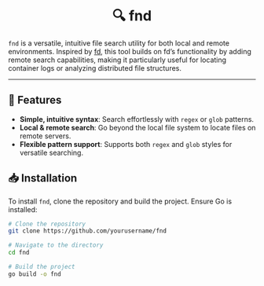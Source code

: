 <div align="center">

# 🔍 fnd

</div>

`fnd` is a versatile, intuitive file search utility for both local and remote environments. Inspired by [fd](https://github.com/sharkdp/fd), this tool builds on fd’s functionality by adding remote search capabilities, making it particularly useful for locating container logs or analyzing distributed file structures.

---

## 🚀 Features

- **Simple, intuitive syntax**: Search effortlessly with `regex` or `glob` patterns.
- **Local & remote search**: Go beyond the local file system to locate files on remote servers.
- **Flexible pattern support**: Supports both `regex` and `glob` styles for versatile searching.

## 📥 Installation

To install `fnd`, clone the repository and build the project. Ensure Go is installed:

```bash
# Clone the repository
git clone https://github.com/yourusername/fnd

# Navigate to the directory
cd fnd

# Build the project
go build -o fnd
